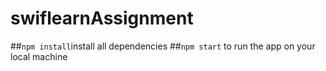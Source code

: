 # swiflearnAssignment

##`npm install`install all dependencies
##`npm start` to run the app on your local machine
